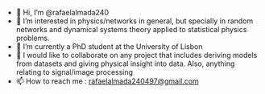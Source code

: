 - 👋 Hi, I’m @rafaelalmada240
- 👀 I’m interested in physics/networks in general, but specially in random networks and dynamical systems theory applied to statistical physics problems.
- 🌱 I’m currently a PhD student at the University of Lisbon
- 💞️ I would like to collaborate on any project that includes deriving models from datasets and giving physical insight into data. Also, anything relating to signal/image processing 
- 📫 How to reach me : rafaelalmada240497@gmail.com
<!---
rafaelalmada240/rafaelalmada240 is a ✨ special ✨ repository because its `README.md` (this file) appears on your GitHub profile.
You can click the Preview link to take a look at your changes.
--->
